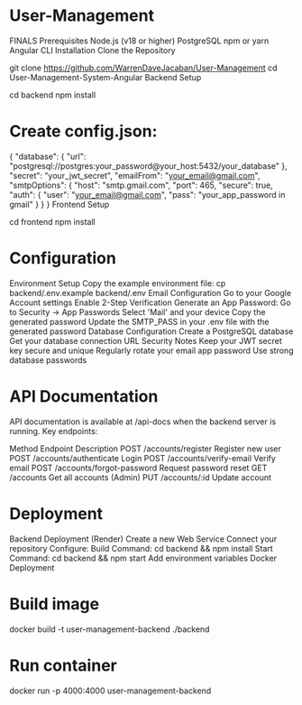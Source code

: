 # User-Management
FINALS 
Prerequisites
Node.js (v18 or higher)
PostgreSQL
npm or yarn
Angular CLI
Installation
Clone the Repository

git clone https://github.com/WarrenDaveJacaban/User-Management
cd User-Management-System-Angular
Backend Setup

cd backend
npm install
# Create config.json:

{
  "database": {
    "url": "postgresql://postgres:your_password@your_host:5432/your_database"
  },
  "secret": "your_jwt_secret",
  "emailFrom": "your_email@gmail.com",
  "smtpOptions": {
    "host": "smtp.gmail.com", 
    "port": 465,
    "secure": true,
    "auth": {
      "user": "your_email@gmail.com",
      "pass": "your_app_password in gmail"
    }
  }
}
Frontend Setup

cd frontend
npm install
# Configuration
Environment Setup
Copy the example environment file:
cp backend/.env.example backend/.env
Email Configuration
Go to your Google Account settings
Enable 2-Step Verification
Generate an App Password:
Go to Security → App Passwords
Select 'Mail' and your device
Copy the generated password
Update the SMTP_PASS in your .env file with the generated password
Database Configuration
Create a PostgreSQL database
Get your database connection URL
Security Notes
Keep your JWT secret key secure and unique
Regularly rotate your email app password
Use strong database passwords
# API Documentation
API documentation is available at /api-docs when the backend server is running. Key endpoints:

Method	Endpoint	Description
POST	/accounts/register	Register new user
POST	/accounts/authenticate	Login
POST	/accounts/verify-email	Verify email
POST	/accounts/forgot-password	Request password reset
GET	/accounts	Get all accounts (Admin)
PUT	/accounts/:id	Update account
# Deployment
Backend Deployment (Render)
Create a new Web Service
Connect your repository
Configure:
Build Command: cd backend && npm install
Start Command: cd backend && npm start
Add environment variables
Docker Deployment
# Build image
docker build -t user-management-backend ./backend

# Run container
docker run -p 4000:4000 user-management-backend

